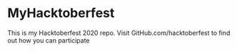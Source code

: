 # MyHacktoberfest
This is my Hacktoberfest 2020 repo.
Visit GitHub.com/hacktoberfest to find out how you can participate
